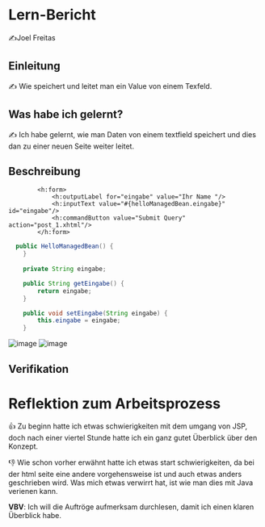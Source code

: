 # Lern-Bericht
✍️Joel Freitas

## Einleitung

✍️ Wie speichert und leitet man ein Value von einem Texfeld.

## Was habe ich gelernt?

✍️ Ich habe gelernt, wie man Daten von einem textfield speichert und dies dan zu einer neuen Seite weiter leitet.

## Beschreibung
```xhtml
        <h:form>
            <h:outputLabel for="eingabe" value="Ihr Name "/> 
            <h:inputText value="#{helloManagedBean.eingabe}" id="eingabe"/>
            <h:commandButton value="Submit Query" action="post_1.xhtml"/>
        </h:form>
```

```java
  public HelloManagedBean() {
    }
    
    private String eingabe;

    public String getEingabe() {
        return eingabe;
    }

    public void setEingabe(String eingabe) {
        this.eingabe = eingabe;
    }
```

![image](https://user-images.githubusercontent.com/69576108/187228907-aa338cf6-1b7c-41d2-bca4-98cd7714e322.png)
![image](https://user-images.githubusercontent.com/69576108/187229019-1e2f173e-687a-45f8-a8ba-337bf1a1d545.png)


## Verifikation



# Reflektion zum Arbeitsprozess

👍 
Zu beginn hatte ich etwas schwierigkeiten mit dem umgang von JSP, doch nach einer viertel Stunde hatte ich ein ganz gutet Überblick über den Konzept.

👎
Wie schon vorher erwähnt hatte ich etwas start schwierigkeiten, da bei der html seite eine andere vorgehensweise ist und auch etwas anders geschrieben wird. Was mich etwas verwirrt hat, ist wie man dies mit Java verienen kann.


**VBV**: Ich will die Auftröge aufmerksam durchlesen, damit ich einen klaren Überblick habe.
